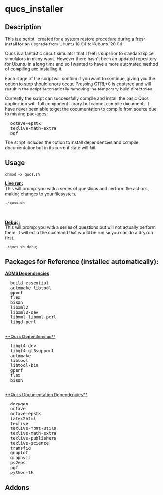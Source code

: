 # qucs_installer
## Description
This is a script I created for a system restore procedure during a fresh install for an upgrade from Ubuntu 18.04 to Kubuntu 20.04.

Qucs is a fantastic circuit simulator that I feel is superior to standard spice simulators in many ways. However there hasn't been an updated repository for Ubuntu in a long time and so I wanted to have a more automated method of compiling and installing it.

Each stage of the script will confirm if you want to continue, giving you the option to stop should errors occur. Pressing CTRL+C is captured and will result in the script automatically removing the temporary build directories.

Currently the script can successfully compile and install the basic Qucs application with full component library but cannot compile documents. I have never been able to get the documentation to compile from source due to missing packages:
<pre>
  octave-epstk
  texlive-math-extra
  pgf
</pre>

The script includes the option to install dependencies and compile documentation but in its current state will fail.

## Usage
```
chmod +x qucs.sh
```
<u>**Live run:**</u>  
This will prompt you with a series of questions and perform the actions, making changes to your filesystem.  
```
./qucs.sh
```
<br><br>
<u>**Debug:**</u>  
This will prompt you with a series of questions but will not actually perform them. It will echo the command that would be run so you can do a dry run first.  
```
./qucs.sh debug
```

## Packages for Reference (installed automatically):
<u>**ADMS Dependencies**</u>
<pre>
  build-essential
  automake libtool
  gperf
  flex
  bison
  libxml2
  libxml2-dev
  libxml-libxml-perl
  libgd-perl
</pre>
<br>
<u>**Qucs Dependencies**</u>
<pre>
  libqt4-dev
  libqt4-qt3support
  automake
  libtool
  libtool-bin
  gperf
  flex
  bison
</pre>
<br>
<u>**Qucs Documentation Dependencies**</u>
<pre>
  doxygen
  octave
  octave-epstk
  latex2html
  texlive
  texlive-font-utils
  texlive-math-extra
  texlive-publishers
  texlive-science
  transfig
  gnuplot
  graphviz
  ps2eps
  pgf
  python-tk
</pre>

## Addons
<pre>
</pre>
